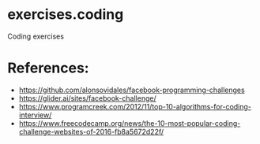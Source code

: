 # exercises.coding
Coding exercises

# References:

* https://github.com/alonsovidales/facebook-programming-challenges
* https://glider.ai/sites/facebook-challenge/
* https://www.programcreek.com/2012/11/top-10-algorithms-for-coding-interview/
* https://www.freecodecamp.org/news/the-10-most-popular-coding-challenge-websites-of-2016-fb8a5672d22f/